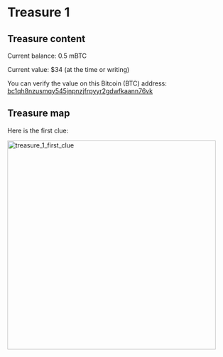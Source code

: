 # Treasure 1

## Treasure content

Current balance: 0.5 mBTC

Current value: $34 (at the time or writing)

You can verify the value on this Bitcoin (BTC) address: [bc1qh8nzusmqy545jnpnzjfrpyyr2gdwfkaann76vk](https://www.blockonomics.co/#/search?q=bc1qh8nzusmqy545jnpnzjfrpyyr2gdwfkaann76vk)

## Treasure map

Here is the first clue:

<img width="469" alt="treasure_1_first_clue" src="https://github.com/user-attachments/assets/7690deae-7997-4ea0-82de-988707239926">
